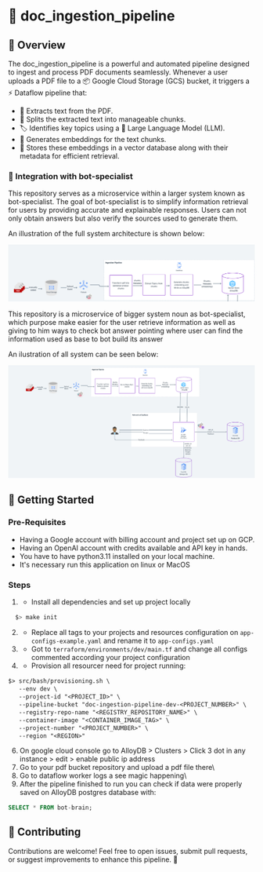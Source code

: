 # 📄 doc_ingestion_pipeline

## 🚀 Overview

The doc_ingestion_pipeline is a powerful and automated pipeline designed to ingest and process PDF documents seamlessly. Whenever a user uploads a PDF file to a 📦 Google Cloud Storage (GCS) bucket, it triggers a ⚡ Dataflow pipeline that:

- 📜 Extracts text from the PDF.
- 🧩 Splits the extracted text into manageable chunks.
- 🏷️ Identifies key topics using a 🤖 Large Language Model (LLM).
- 🧠 Generates embeddings for the text chunks.
- 💾 Stores these embeddings in a vector database along with their metadata for efficient retrieval.

### 🤖 Integration with bot-specialist

This repository serves as a microservice within a larger system known as bot-specialist. The goal of bot-specialist is to simplify information retrieval for users by providing accurate and explainable responses. Users can not only obtain answers but also verify the sources used to generate them.

An illustration of the full system architecture is shown below:



![assets/images/img.png](assets/images/img.png)

This repository is a microservice of bigger system noun as bot-specialist, which purpose make easier for the user
retrieve information as well as giving to him ways to check bot answer pointing where user can find the information used as base to bot build its answer

An ilustration of all system can be seen below:

![assets/images/img_1.png](assets/images/img_1.png)

## 🏁 Getting Started

### Pre-Requisites
 - Having a Google account with billing account and project set up on GCP.
 - Having an OpenAI account with credits available and API key in hands.
 - You have to have python3.11 installed on your local machine.
 - It's necessary run this application on linux or MacOS

### Steps

1. - Install all dependencies and set up project locally
```sh
  $> make init
```
2. - Replace all tags to your projects and resources configuration on `app-configs-example.yaml` and rename it to `app-configs.yaml`
3. -  Got to `terraform/environments/dev/main.tf` and change all configs commented according your project configuration
4. - Provision all resourcer need for project running:
```shell
$> src/bash/provisioning.sh \
   --env dev \
   --project-id "<PROJECT_ID>" \
   --pipeline-bucket "doc-ingestion-pipeline-dev-<PROJECT_NUMBER>" \
   --registry-repo-name "<REGISTRY_REPOSITORY_NAME>" \
   --container-image "<CONTAINER_IMAGE_TAG>" \
   --project-number "<PROJECT_NUMBER>" \
   --region "<REGION>"
```
6. On google  cloud console go to AlloyDB > Clusters > Click 3 dot in any instance > edit > enable public ip address
7. Go to your pdf bucket repository and upload a pdf file there\
8. Go to dataflow worker logs a see magic happening\
9. After the pipeline finished to run you can check if data were properly saved on AlloyDB postgres database with:
```sql
SELECT * FROM bot-brain;
```
## 🤲 Contributing

Contributions are welcome! Feel free to open issues, submit pull requests, or suggest improvements to enhance this pipeline. 🚀
